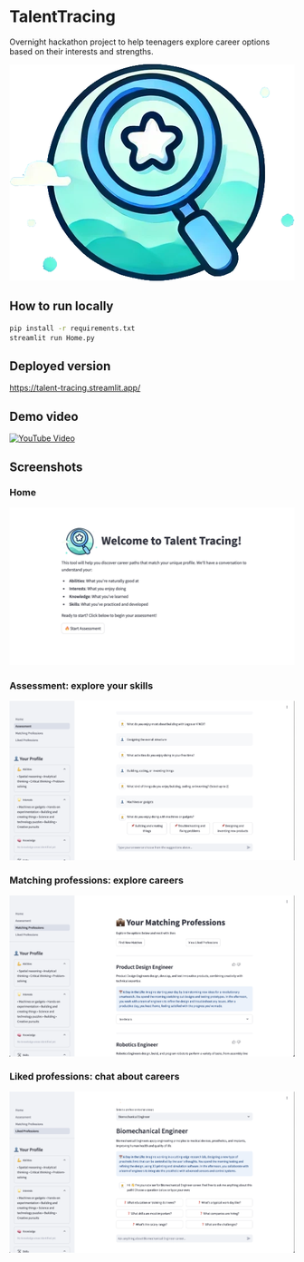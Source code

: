 # TalentTracing

Overnight hackathon project to help teenagers explore career options based on their interests and strengths.

![TalentTracing](images/tt-logo.png)

## How to run locally

```bash
pip install -r requirements.txt
streamlit run Home.py
```

## Deployed version

https://talent-tracing.streamlit.app/

## Demo video

[![YouTube Video](https://img.youtube.com/vi/pX05dqT2EFs/0.jpg)](https://www.youtube.com/watch?v=pX05dqT2EFs)

## Screenshots

### Home

![First page](images/first-page.png)

### Assessment: explore your skills

![Assessment page](images/assessment.png)

### Matching professions: explore careers

![Matching professions page](images/matching-professions.png)

### Liked professions: chat about careers

![Liked professions page](images/liked-professions.png)
